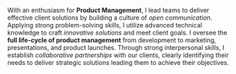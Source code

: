 With an enthusiasm for **Product Management**, I lead teams to deliver effective client solutions by building a culture of *open communication*. Applying strong problem-solving skills, I utilize advanced technical knowledge to craft *innovative solutions* and meet client goals. I oversee the **full life-cycle of product management** from development to marketing, presentations, and product launches. Through strong interpersonal skills, I establish *collaborative partnerships* with our clients, clearly identifying their needs to deliver strategic solutions leading them to achieve their objectives. 
